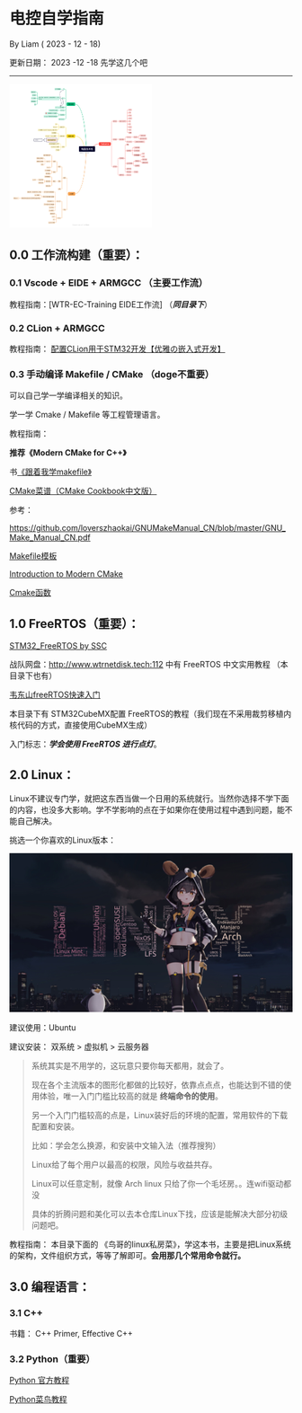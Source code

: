 # 电控自学指南 

By  Liam  ( 2023 - 12 - 18)

更新日期：  2023 -12 -18   先学这几个吧

------

<img src="电控自学指南.assets/image-20231218102730912.png" alt="image-20231218102730912" style="zoom: 25%;" />

## 0.0   工作流构建（重要）：

### 0.1    Vscode + EIDE +  ARMGCC  （主要工作流）

教程指南：[WTR-EC-Training EIDE工作流]   （***同目录下***）

### 0.2    CLion  +   ARMGCC

教程指南： [配置CLion用于STM32开发【优雅の嵌入式开发】](https://zhuanlan.zhihu.com/p/145801160?v_p=86)   

### 0.3   手动编译 Makefile  /  CMake  （doge不重要）

可以自己学一学编译相关的知识。  

学一学 Cmake  /  Makefile  等工程管理语言。

教程指南： 

**推荐《Modern CMake for C++》**

书[《跟着我学makefile》](https://github.com/seisman/how-to-write-makefile)

[CMake菜谱（CMake Cookbook中文版）](https://www.bookstack.cn/books/CMake-Cookbook)

参考：

https://github.com/loverszhaokai/GNUMakeManual_CN/blob/master/GNU_Make_Manual_CN.pdf

[Makefile模板](https://github.com/TheNetAdmin/Makefile-Templates/blob/master/Readme-cn.md)

[Introduction to Modern CMake](https://cliutils.gitlab.io/modern-cmake/)  

[Cmake函数](https://runebook.dev/zh/docs/cmake/-index-#google_vignette)



## 1.0   FreeRTOS（重要）：

[STM32_FreeRTOS by SSC](https://github.com/SSC202/FreeRTOS)

战队网盘：http://www.wtrnetdisk.tech:112    中有 FreeRTOS 中文实用教程  （本目录下也有）

[韦东山freeRTOS快速入门](https://www.bilibili.com/video/BV1844y1g7ud/?spm_id_from=333.337.search-card.all.click&vd_source=714da0d3f8c9457ebfafa6c4b54f88be)

本目录下有 STM32CubeMX配置 FreeRTOS的教程（我们现在不采用裁剪移植内核代码的方式，直接使用CubeMX生成）

入门标志：***学会使用  FreeRTOS  进行点灯***。 



## 2.0    Linux：

Linux不建议专门学，就把这东西当做一个日用的系统就行。当然你选择不学下面的内容，也没多大影响。学不学影响的点在于如果你在使用过程中遇到问题，能不能自己解决。

挑选一个你喜欢的Linux版本：

<img src="电控自学指南.assets/Cache_-4219a6a14d95c64e.jpg" alt="Cache_-4219a6a14d95c64e" style="zoom:50%;" />

建议使用：Ubuntu

建议安装：  双系统   >   虚拟机   >   云服务器

> 系统其实是不用学的，这玩意只要你每天都用，就会了。
>
> 现在各个主流版本的图形化都做的比较好，依靠点点点，也能达到不错的使用体验，唯一入门门槛比较高的就是 **终端命令的使用**。
>
> 另一个入门门槛较高的点是，Linux装好后的环境的配置，常用软件的下载配置和安装。
>
> 比如：学会怎么换源，和安装中文输入法（推荐搜狗）
>
> Linux给了每个用户以最高的权限，风险与收益共存。
>
> Linux可以任意定制，就像 Arch linux  只给了你一个毛坯房。。连wifi驱动都没
>
> 具体的折腾问题和美化可以去本仓库Linux下找，应该是能解决大部分初级问题吧。

教程指南：  本目录下面的    《鸟哥的linux私房菜》，学这本书，主要是把Linux系统的架构，文件组织方式，等等了解即可。**会用那几个常用命令就行。**



## 3.0   编程语言：

### 3.1    C++

书籍： C++  Primer,  Effective C++

### 3.2    Python（重要）

[Python 官方教程](https://docs.python.org/zh-cn/3/tutorial/index.html)

[Python菜鸟教程](https://www.runoob.com/python/python-basic-syntax.html)

